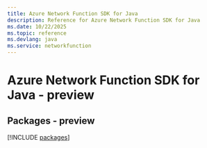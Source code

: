 ```yaml
---
title: Azure Network Function SDK for Java
description: Reference for Azure Network Function SDK for Java
ms.date: 10/22/2025
ms.topic: reference
ms.devlang: java
ms.service: networkfunction
---
```

# Azure Network Function SDK for Java - preview
## Packages - preview
[!INCLUDE [packages](network-function-index.md)]
